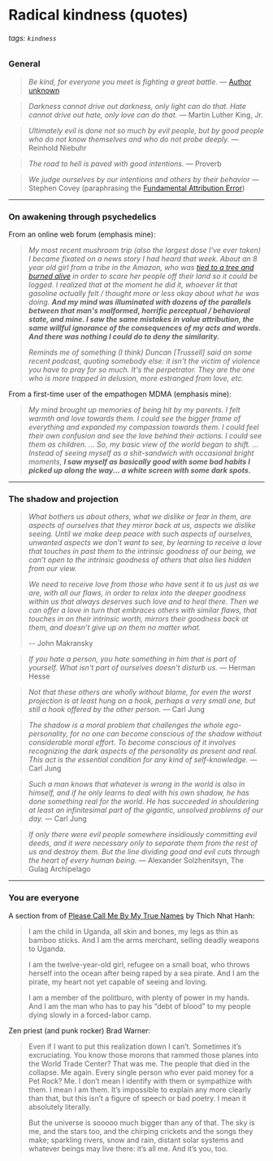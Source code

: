 # Radical kindness (quotes)

###### tags: `kindness`

### General

> *Be kind, for everyone you meet is fighting a great battle.* — [Author unknown](https://quoteinvestigator.com/2010/06/29/be-kind/)

> *Darkness cannot drive out darkness, only light can do that. Hate cannot drive out hate, only love can do that.* ― Martin Luther King, Jr.

> *Ultimately evil is done not so much by evil people, but by good people who do not know themselves and who do not probe deeply.* ― Reinhold Niebuhr

> *The road to hell is paved with good intentions.* — Proverb


> *We judge ourselves by our intentions and others by their behavior* — Stephen Covey (paraphrasing the [Fundamental Attribution Error](https://en.wikipedia.org/wiki/Fundamental_attribution_error))

---

### On awakening through psychedelics

From an online web forum (emphasis mine):

> *My most recent mushroom trip (also the largest dose I've ever taken) I became fixated on a news story I had heard that week. About an 8 year old girl from a tribe in the Amazon, who was [tied to a tree and burned alive](https://www.survivalinternational.org/news/8033) in order to scare her people off their land so it could be logged. I realized that at the moment he did it, whoever lit that gasoline actually felt / thought more or less okay about what he was doing. **And my mind was illuminated with dozens of the parallels between that man's malformed, horrific perceptual / behavioral state, and mine. I saw the same mistakes in value attribution, the same willful ignorance of the consequences of my acts and words. And there was nothing I could do to deny the similarity.***
> 
> *Reminds me of something (I think) Duncan [Trussell] said on some recent podcast, quoting somebody else: it isn't the victim of violence you have to pray for so much. It's the perpetrator. They are the one who is more trapped in delusion, more estranged from love, etc.*

From a first-time user of the empathogen MDMA (emphasis mine):

> *My mind brought up memories of being hit by my parents. I felt warmth and love towards them. I could see the bigger frame of everything and expanded my compassion towards them. I could feel their own confusion and see the love behind their actions. I could see them as children. … So, my basic view of the world began to shift. … Instead of seeing myself as a shit-sandwich with occasional bright moments, **I saw myself as basically good with some bad habits I picked up along the way... a white screen with some dark spots.***

---

### The shadow and projection

> *What bothers us about others, what we dislike or fear in them, are aspects of ourselves that they mirror back at us, aspects we dislike seeing. Until we make deep peace with such aspects of ourselves, unwanted aspects we don’t want to see, by learning to receive a love that touches in past them to the intrinsic goodness of our being, we can’t open to the intrinsic goodness of others that also lies hidden from our view.*
>
> *We need to receive love from those who have sent it to us just as we are, with all our flaws, in order to relax into the deeper goodness within us that always deserves such love and to heal there. Then we can offer a love in turn that embraces others with similar flaws, that touches in on their intrinsic worth, mirrors their goodness back at them, and doesn’t give up on them no matter what.*
> 
> -- John Makransky

> *If you hate a person, you hate something in him that is part of yourself. What isn't part of ourselves doesn't disturb us.* — Herman Hesse

> *Not that these others are wholly without blame, for even the worst projection is at least hung on a hook, perhaps a very small one, but still a hook offered by the other person.* — Carl Jung

> *The shadow is a moral problem that challenges the whole ego-personality, for no one can become conscious of the shadow without considerable moral effort. To become conscious of it involves recognizing the dark aspects of the personality as present and real. This act is the essential condition for any kind of self-knowledge.* — Carl Jung

> *Such a man knows that whatever is wrong in the world is also in himself, and if he only learns to deal with his own shadow, he has done something real for the world. He has succeeded in shouldering at least an infinitesimal part of the gigantic, unsolved problems of our day.* — Carl Jung


> *If only there were evil people somewhere insidiously committing evil deeds, and it were necessary only to separate them from the rest of us and destroy them. But the line dividing good and evil cuts through the heart of every human being.* — Alexander Solzhenitsyn, The Gulag Archipelago

---

### You are everyone

A section from of [Please Call Me By My True Names](https://plumvillage.org/articles/please-call-me-by-my-true-names-song-poem/) by Thich Nhat Hanh:

> I am the child in Uganda, all skin and bones, 
> my legs as thin as bamboo sticks.
> And I am the arms merchant, 
> selling deadly weapons to Uganda.
>
> I am the twelve-year-old girl, 
> refugee on a small boat, 
> who throws herself into the ocean 
> after being raped by a sea pirate.
> And I am the pirate, 
> my heart not yet capable 
> of seeing and loving.
>
> I am a member of the politburo, 
> with plenty of power in my hands.
> And I am the man who has to pay 
> his “debt of blood” to my people 
> dying slowly in a forced-labor camp.

Zen priest (and punk rocker) Brad Warner:

> Even if I want to put this realization down I can’t. Sometimes it’s excruciating. You know those morons that rammed those planes into the World Trade Center? That was me. The people that died in the collapse. Me again. Every single person who ever paid money for a Pet Rock? Me. I don’t mean I identify with them or sympathize with them. I mean I am them. It’s impossible to explain any more clearly than that, but this isn’t a figure of speech or bad poetry. I mean it absolutely literally.
>
> But the universe is sooooo much bigger than any of that. The sky is me, and the stars too, and the chirping crickets and the songs they make; sparkling rivers, snow and rain, distant solar systems and whatever beings may live there: it’s all me. And it’s you, too.
